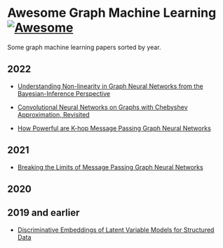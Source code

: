 # Awesome Graph Machine Learning [![Awesome](https://cdn.rawgit.com/sindresorhus/awesome/d7305f38d29fed78fa85652e3a63e154dd8e8829/media/badge.svg)](https://github.com/sindresorhus/awesome)

Some graph machine learning papers sorted by year.


## 2022

- [Understanding Non-linearity in Graph Neural
Networks from the Bayesian-Inference Perspective](https://arxiv.org/abs/2207.11311)

- [Convolutional Neural Networks on Graphs with Chebyshev Approximation, Revisited](https://arxiv.org/abs/2202.03580)

- [How Powerful are K-hop Message Passing Graph Neural Networks](https://arxiv.org/abs/2205.13328)

## 2021

- [Breaking the Limits of Message Passing Graph Neural Networks](https://arxiv.org/abs/2106.04319)


## 2020


## 2019 and earlier

- [Discriminative Embeddings of Latent Variable Models for Structured Data](https://arxiv.org/abs/1603.05629)
